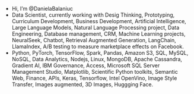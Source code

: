 - Hi, I’m @DanielaBalaniuc
- Data Scientist, currently working with Desig Thinking, Prototyping, Curriculum Development, Business Development, Artificial Intelligence, Large Language Models, Natural Language Processing project, Data Engineering,  Database management, CRM, Machine Learning projects, NeuralSeek, Chatbot, Retrieval Augmented Generation, LangChain, LlamaIndex, A/B testing to measure marketplace effects on Facebook.
- Python, PyTorch, TensorFlow, Spark, Pandas, Amazon S3, SQL, MySQL, NoSQL, Data Analytics, Nodejs, Linux, MongoDB, Apache Cassandra, Gradient AI, IBM Governance, Access, Microsoft SQL Server Management Studio,  Matplotlib, Scientific Python toolkits, Semantic Web, Finance, APIs, Keras, Tensorflow, Intel OpenVino, Image Style Transfer, Images augmented, 3D Images, Huggging Face.


<!---
DanielaBalaniuc/DanielaBalaniuc is a ✨ special ✨ repository because its `README.md` (this file) appears on your GitHub profile.
You can click the Preview link to take a look at your changes.
--->
